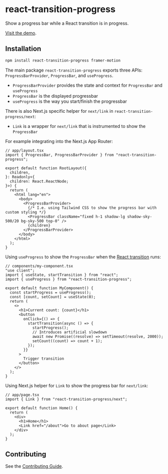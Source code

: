 # react-transition-progress

Show a progress bar while a React transition is in progress.

[Visit the demo](https://react-transition-progress.vercel.app/).

## Installation

```bash
npm install react-transition-progress framer-motion
```

The main package `react-transition-progress` exports three APIs: `ProgressBarProvider`, `ProgressBar`, and `useProgress`.

- `ProgressBarProvider` provides the state and context for `ProgressBar` and `useProgress`
- `ProgressBar` is the displayed progressbar
- `useProgress` is the way you start/finish the progressbar

There is also Next.js specific helper for `next/link` in `react-transition-progress/next`:

- `Link` is a wrapper for `next/link` that is instrumented to show the `ProgressBar`

For example integrating into the Next.js App Router:

```tsx
// app/layout.tsx
import { ProgressBar, ProgressBarProvider } from "react-transition-progress";

export default function RootLayout({
  children,
}: Readonly<{
  children: React.ReactNode;
}>) {
  return (
    <html lang="en">
      <body>
        <ProgressBarProvider>
          {/* I.e. using Tailwind CSS to show the progress bar with custom styling */}
          <ProgressBar className="fixed h-1 shadow-lg shadow-sky-500/20 bg-sky-500 top-0" />
          {children}
        </ProgressBarProvider>
      </body>
    </html>
  );
}
```

Using `useProgress` to show the `ProgressBar` when the [React transition](https://react.dev/reference/react/useTransition#starttransition) runs:

```tsx
// components/my-component.tsx
"use client";
import { useState, startTransition } from "react";
import { useProgress } from "react-transition-progress";

export default function MyComponent() {
  const startProgress = useProgress();
  const [count, setCount] = useState(0);
  return (
    <>
      <h1>Current count: {count}</h1>
      <button
        onClick={() => {
          startTransition(async () => {
            startProgress();
            // Introduces artificial slowdown
            await new Promise((resolve) => setTimeout(resolve, 2000));
            setCount((count) => count + 1);
          });
        }}
      >
        Trigger transition
      </button>
    </>
  );
}
```

Using Next.js helper for `Link` to show the progress bar for `next/link`:

```tsx
// app/page.tsx
import { Link } from "react-transition-progress/next";

export default function Home() {
  return (
    <div>
      <h1>Home</h1>
      <Link href="/about">Go to about page</Link>
    </div>
  );
}
```

## Contributing

See the [Contributing Guide](./contributing.md).
